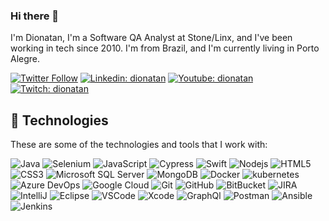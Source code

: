 ### Hi there 👋

I'm Dionatan,  I'm a Software QA Analyst at Stone/Linx, and I've been working in tech since 2010. I'm from Brazil, and I'm currently living in Porto Alegre.

[![Twitter Follow](https://img.shields.io/badge/Twitter-1DA1F2?style=for-the-badge&logo=twitter&logoColor=white)](https://twitter.com/dionatanc)
[![Linkedin: dionatan](https://img.shields.io/badge/LinkedIn-0077B5?style=for-the-badge&logo=linkedin&logoColor=white&link=https://www.linkedin.com/in/carvalhodionatan/)](https://www.linkedin.com/in/carvalhodionatan/)
[![Youtube: dionatan](https://img.shields.io/badge/YouTube-FF0000?style=for-the-badge&logo=youtube&logoColor=white&link=http://youtube.com/)](http://youtube.com/)
[![Twitch: dionatan](https://img.shields.io/badge/Twitch-9146FF?style=for-the-badge&logo=twitch&logoColor=white&link=https://www.twitch.tv/)](https://www.twitch.tv/)

## 🚀 Technologies

These are some of the technologies and tools that I work with:

![Java](https://img.shields.io/badge/-Java-007396?style=for-the-badge&logo=java)
![Selenium](https://img.shields.io/badge/Selenium-43B02A?style=for-the-badge&logo=Selenium&logoColor=white)
![JavaScript](https://img.shields.io/badge/JavaScript-F7DF1E?style=for-the-badge&logo=javascript&logoColor=black)
![Cypress](https://img.shields.io/badge/Cypress-17202C?style=for-the-badge&logo=cypress&logoColor=white)
![Swift](https://img.shields.io/badge/Swift-FA7343?style=for-the-badge&logo=swift&logoColor=white)
![Nodejs](https://img.shields.io/badge/-Nodejs-339933?style=for-the-badge&logo=Node.js&logoColor=white)
![HTML5](https://img.shields.io/badge/-HTML5-E34F26?style=for-the-badge&logo=html5&logoColor=white)
![CSS3](https://img.shields.io/badge/-CSS3-1572B6?style=for-the-badge&logo=css3)
![Microsoft SQL Server](https://img.shields.io/badge/-SQL%20Server-CC2927?style=for-the-badge&logo=microsoft-sql-server&logoColor=white)
![MongoDB](https://img.shields.io/badge/-MongoDB-black?style=for-the-badge&logo=mongodb)
![Docker](https://img.shields.io/badge/Docker-2CA5E0?style=for-the-badge&logo=docker&logoColor=white)
![kubernetes](https://img.shields.io/badge/kubernetes-326ce5.svg?&style=for-the-badge&logo=kubernetes&logoColor=white)
![Azure DevOps](https://img.shields.io/badge/Azure_DevOps-0078D7?style=for-the-badge&logo=azure-devops&logoColor=white)
![Google Cloud](https://img.shields.io/badge/Google%20Cloud-4285F4?style=for-the-badge&logo=google-cloud&logoColor=white)
![Git](https://img.shields.io/badge/Git-F05032?style=for-the-badge&logo=git&logoColor=white)
![GitHub](https://img.shields.io/badge/-GitHub-181717?style=for-the-badge&logo=github)
![BitBucket](https://img.shields.io/badge/Bitbucket-330F63?style=for-the-badge&logo=bitbucket&logoColor=white)
![JIRA](https://img.shields.io/badge/Jira-0052CC?style=for-the-badge&logo=Jira&logoColor=white)
![IntelliJ](https://img.shields.io/badge/IntelliJIDEA-000000.svg?style=for-the-badge&logo=intellij-idea&logoColor=white)
![Eclipse](https://img.shields.io/badge/Eclipse-2C2255?style=for-the-badge&logo=eclipse&logoColor=white)
![VSCode](https://img.shields.io/badge/-VSCode-007ACC?style=for-the-badge&logo=visual-studio-code&logoColor=white)
![Xcode](https://img.shields.io/badge/Xcode-007ACC?style=for-the-badge&logo=Xcode&logoColor=white)
![GraphQl](https://img.shields.io/badge/GraphQl-E10098?style=for-the-badge&logo=graphql&logoColor=white)
![Postman](https://img.shields.io/badge/Postman-FF6C37?style=for-the-badge&logo=Postman&logoColor=white)
![Ansible](https://img.shields.io/badge/Ansible-000000?style=for-the-badge&logo=ansible&logoColor=white)
![Jenkins](https://img.shields.io/badge/Jenkins-D24939?style=for-the-badge&logo=Jenkins&logoColor=white)

